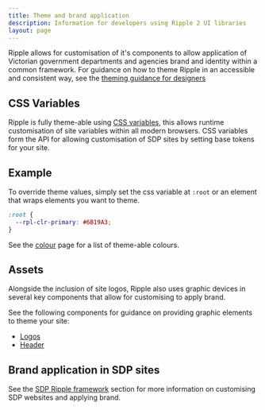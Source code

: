 ```yaml
---
title: Theme and brand application
description: Information for developers using Ripple 2 UI libraries
layout: page
---
```


Ripple allows for customisation of it's components to allow application of Victorian government departments and agencies brand and identity within a common framework. For guidance on how to theme Ripple in an accessible and consistent way, see the [theming guidance for designers](../2.design/4.theming-guidance-for-designers.md)


## CSS Variables

Ripple is fully theme-able using [CSS variables](https://developer.mozilla.org/en-US/docs/Web/CSS/Using_CSS_custom_properties), this allows runtime customisation of site variables within all modern browsers. CSS variables form the API for allowing customisation of SDP sites by setting base tokens for your site.

## Example

To override theme values, simply set the css variable at `:root` or an element that wraps elements you want to theme.

```css
:root {
  --rpl-clr-primary: #6B19A3;
}
```

See the [colour](/design-system/styles/colour) page for a list of theme-able colours.

## Assets

Alongside the inclusion of site logos, Ripple also uses graphic devices in several key components that allow for customising to apply brand.

See the following components for guidance on providing graphic elements to theme your site:

- [Logos](/design-system/styles/logo)
- [Header](/design-system/components/header)

## Brand application in SDP sites

See the [SDP Ripple framework](/framework) section for more information on customising SDP websites and applying brand.
